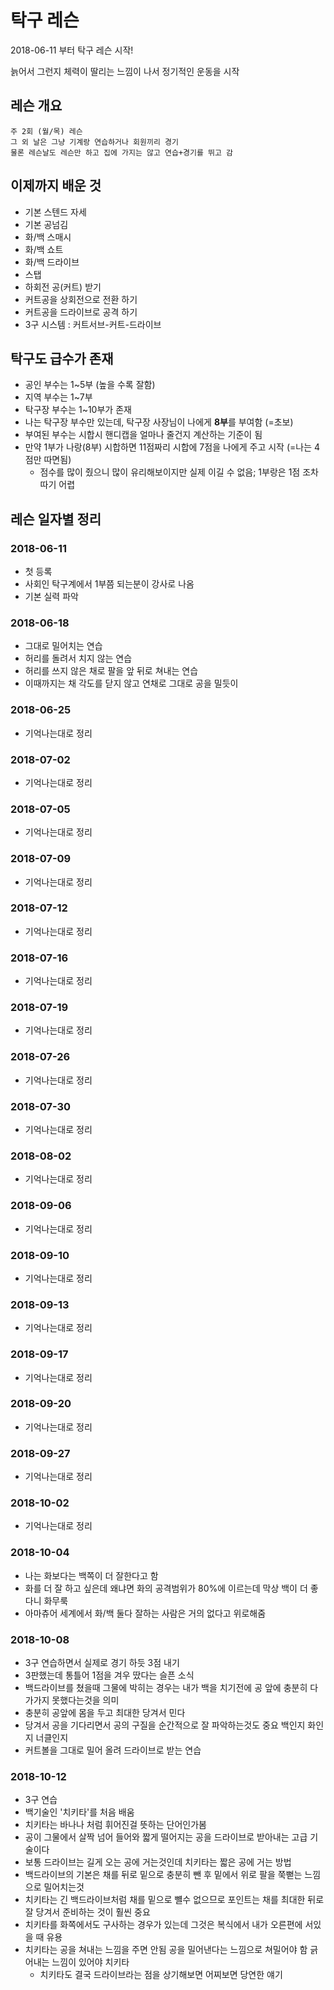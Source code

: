 # 탁구 레슨
2018-06-11 부터 탁구 레슨 시작!

늙어서 그런지 체력이 딸리는 느낌이 나서 정기적인 운동을 시작

## 레슨 개요
```
주 2회 (월/목) 레슨
그 외 날은 그냥 기계랑 연습하거나 회원끼리 경기
물론 레슨날도 레슨만 하고 집에 가지는 않고 연습+경기를 뛰고 감
```

## 이제까지 배운 것
- 기본 스텐드 자세
- 기본 공넘김
- 화/백 스매시
- 화/백 쇼트
- 화/백 드라이브
- 스탭
- 하회전 공(커트) 받기
- 커트공을 상회전으로 전환 하기
- 커트공을 드라이브로 공격 하기
- 3구 시스템 : 커트서브-커트-드라이브


## 탁구도 급수가 존재
- 공인 부수는 1~5부 (높을 수록 잘함)
- 지역 부수는 1~7부
- 탁구장 부수는 1~10부가 존재
- 나는 탁구장 부수만 있는데, 탁구장 사장님이 나에게 **8부**를 부여함 (=초보)
- 부여된 부수는 시합시 핸디캡을 얼마나 줄건지 계산하는 기준이 됨
- 만약 1부가 나랑(8부) 시합하면 11점짜리 시합에 7점을 나에게 주고 시작 (=나는 4점만 따면됨)
  - 점수를 많이 줬으니 많이 유리해보이지만 실제 이길 수 없음; 1부랑은 1점 조차 따기 어렵
  
  
## 레슨 일자별 정리
### 2018-06-11
- 첫 등록
- 사회인 탁구계에서 1부쯤 되는분이 강사로 나옴
- 기본 실력 파악

### 2018-06-18
- 그대로 밀어치는 연습
- 허리를 돌려서 치지 않는 연습
- 허리를 쓰지 않은 채로 팔을 앞 뒤로 쳐내는 연습
- 이때까지는 채 각도를 닫지 않고 연채로 그대로 공을 밀듯이

### 2018-06-25
- 기억나는대로 정리

### 2018-07-02
- 기억나는대로 정리

### 2018-07-05
- 기억나는대로 정리

### 2018-07-09
- 기억나는대로 정리

### 2018-07-12
- 기억나는대로 정리

### 2018-07-16
- 기억나는대로 정리

### 2018-07-19
- 기억나는대로 정리

### 2018-07-26
- 기억나는대로 정리

### 2018-07-30
- 기억나는대로 정리

### 2018-08-02
- 기억나는대로 정리

### 2018-09-06
- 기억나는대로 정리

### 2018-09-10
- 기억나는대로 정리

### 2018-09-13
- 기억나는대로 정리

### 2018-09-17
- 기억나는대로 정리

### 2018-09-20
- 기억나는대로 정리

### 2018-09-27
- 기억나는대로 정리

### 2018-10-02
- 기억나는대로 정리

### 2018-10-04
- 나는 화보다는 백쪽이 더 잘한다고 함
- 화를 더 잘 하고 싶은데 왜냐면 화의 공격범위가 80%에 이르는데 막상 백이 더 좋다니 화무룩
- 아마츄어 세계에서 화/백 둘다 잘하는 사람은 거의 없다고 위로해줌

### 2018-10-08
- 3구 연습하면서 실제로 경기 하듯 3점 내기
- 3판했는데 통틀어 1점을 겨우 땄다는 슬픈 소식
- 백드라이브를 쳤을때 그물에 박히는 경우는 내가 백을 치기전에 공 앞에 충분히 다가가지 못했다는것을 의미
- 충분히 공앞에 몸을 두고 최대한 당겨서 민다
- 당겨서 공을 기다리면서 공의 구질을 순간적으로 잘 파악하는것도 중요 백인지 화인지 너클인지
- 커트볼을 그대로 밀어 올려 드라이브로 받는 연습

### 2018-10-12
- 3구 연습
- 백기술인 '치키타'를 처음 배움
- 치키타는 바나나 처럼 휘어진걸 뜻하는 단어인가봄
- 공이 그물에서 살짝 넘어 들어와 짧게 떨어지는 공을 드라이브로 받아내는 고급 기술이다
- 보통 드라이브는 길게 오는 공에 거는것인데 치키타는 짧은 공에 거는 방법
- 백드라이브의 기본은 채를 뒤로 밑으로 충분히 뺀 후 밑에서 위로 팔을 쭉뻗는 느낌으로 밀어치는것
- 치키타는 긴 백드라이브처럼 채를 밑으로 뺼수 없으므로 포인트는 채를 최대한 뒤로 잘 당겨서 준비하는 것이 훨씬 중요
- 치키타를 화쪽에서도 구사하는 경우가 있는데 그것은 복식에서 내가 오른편에 서있을 때 유용
- 치키타는 공을 쳐내는 느낌을 주면 안됨 공을 밀어낸다는 느낌으로 쳐밀어야 함 긁어내는 느낌이 있어야 치키타
  - 치키타도 결국 드라이브라는 점을 상기해보면 어찌보면 당연한 얘기


























